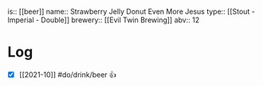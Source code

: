 is:: [[beer]]
name:: Strawberry Jelly Donut Even More Jesus
type:: [[Stout - Imperial - Double]]
brewery:: [[Evil Twin Brewing]]
abv:: 12

# Log
- [x] [[2021-10]] #do/drink/beer 👍
